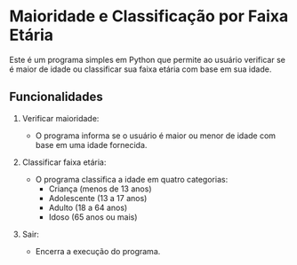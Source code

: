 # Maioridade e Classificação por Faixa Etária

Este é um programa simples em Python que permite ao usuário verificar se é maior de idade ou classificar sua faixa etária com base em sua idade.

## Funcionalidades

1. Verificar maioridade:
   - O programa informa se o usuário é maior ou menor de idade com base em uma idade fornecida.
   
2. Classificar faixa etária:
   - O programa classifica a idade em quatro categorias:
     - Criança (menos de 13 anos)
     - Adolescente (13 a 17 anos)
     - Adulto (18 a 64 anos)
     - Idoso (65 anos ou mais)

3. Sair:
   - Encerra a execução do programa.
